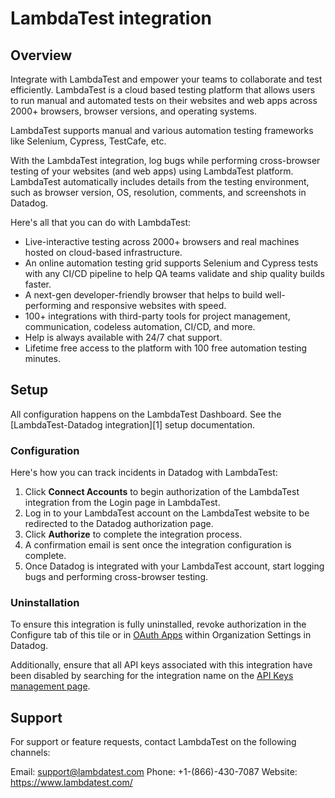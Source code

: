 # LambdaTest integration

## Overview

Integrate with LambdaTest and empower your teams to collaborate and test efficiently. LambdaTest is a cloud based testing platform that allows users to run manual and automated tests on their websites and web apps across 2000+ browsers, browser versions, and operating systems.

LambdaTest supports manual and various automation testing frameworks like Selenium, Cypress, TestCafe, etc.

With the LambdaTest integration, log bugs while performing cross-browser testing of your websites (and web apps) using LambdaTest platform. LambdaTest automatically includes details from the testing environment, such as browser version, OS, resolution, comments, and screenshots in Datadog.

Here's all that you can do with LambdaTest:

- Live-interactive testing across 2000+ browsers and real machines hosted on cloud-based infrastructure.
- An online automation testing grid supports Selenium and Cypress tests with any CI/CD pipeline to help QA teams validate and ship quality builds faster.
- A next-gen developer-friendly browser that helps to build well-performing and responsive websites with speed.
- 100+ integrations with third-party tools for project management, communication, codeless automation, CI/CD, and more.
- Help is always available with 24/7 chat support.
- Lifetime free access to the platform with 100 free automation testing minutes.

## Setup

All configuration happens on the LambdaTest Dashboard. See the [LambdaTest-Datadog integration][1] setup documentation.

### Configuration

Here's how you can track incidents in Datadog with LambdaTest:

1. Click **Connect Accounts** to begin authorization of the LambdaTest integration from the Login page in LambdaTest.
2. Log in to your LambdaTest account on the LambdaTest website to be redirected to the Datadog authorization page.
3. Click **Authorize** to complete the integration process.
4. A confirmation email is sent once the integration configuration is complete.
5. Once Datadog is integrated with your LambdaTest account, start logging bugs and performing cross-browser testing.

### Uninstallation

To ensure this integration is fully uninstalled, revoke authorization in the Configure tab of this tile or in [OAuth Apps](https://app.datadoghq.com/organization-settings/oauth-applications) within Organization Settings in Datadog. 

Additionally, ensure that all API keys associated with this integration have been disabled by searching for the integration name on the [API Keys management page](https://app.datadoghq.com/organization-settings/api-keys).

## Support

For support or feature requests, contact LambdaTest on the following channels:

Email: support@lambdatest.com
Phone: +1-(866)-430-7087
Website: https://www.lambdatest.com/
